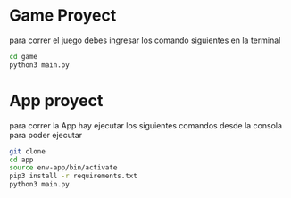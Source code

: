# Game Proyect

para correr el juego debes ingresar los comando siguientes en la terminal
```sh
cd game
python3 main.py
```

# App proyect

para correr la App hay ejecutar los siguientes comandos desde la consola para poder ejecutar
```sh
git clone
cd app
source env-app/bin/activate
pip3 install -r requirements.txt
python3 main.py
```

